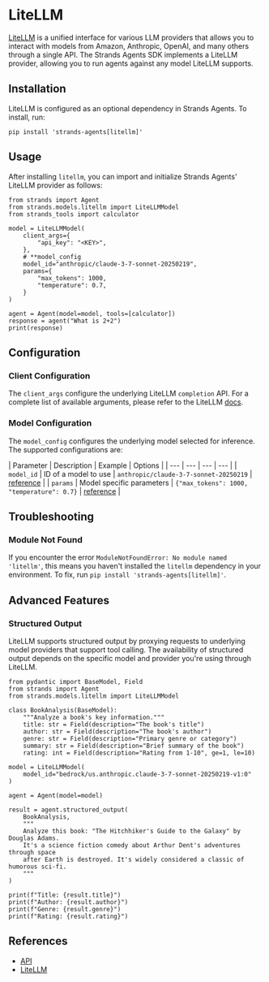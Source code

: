 # LiteLLM

[LiteLLM](https://docs.litellm.ai/docs/) is a unified interface for various LLM providers that allows you to interact with models from Amazon, Anthropic, OpenAI, and many others through a single API. The Strands Agents SDK implements a LiteLLM provider, allowing you to run agents against any model LiteLLM supports.

## Installation

LiteLLM is configured as an optional dependency in Strands Agents. To install, run:

```
pip install 'strands-agents[litellm]'

```

## Usage

After installing `litellm`, you can import and initialize Strands Agents' LiteLLM provider as follows:

```
from strands import Agent
from strands.models.litellm import LiteLLMModel
from strands_tools import calculator

model = LiteLLMModel(
    client_args={
        "api_key": "<KEY>",
    },
    # **model_config
    model_id="anthropic/claude-3-7-sonnet-20250219",
    params={
        "max_tokens": 1000,
        "temperature": 0.7,
    }
)

agent = Agent(model=model, tools=[calculator])
response = agent("What is 2+2")
print(response)

```

## Configuration

### Client Configuration

The `client_args` configure the underlying LiteLLM `completion` API. For a complete list of available arguments, please refer to the LiteLLM [docs](https://docs.litellm.ai/docs/completion/input).

### Model Configuration

The `model_config` configures the underlying model selected for inference. The supported configurations are:

| Parameter | Description | Example | Options | | --- | --- | --- | --- | | `model_id` | ID of a model to use | `anthropic/claude-3-7-sonnet-20250219` | [reference](https://docs.litellm.ai/docs/providers) | | `params` | Model specific parameters | `{"max_tokens": 1000, "temperature": 0.7}` | [reference](https://docs.litellm.ai/docs/completion/input) |

## Troubleshooting

### Module Not Found

If you encounter the error `ModuleNotFoundError: No module named 'litellm'`, this means you haven't installed the `litellm` dependency in your environment. To fix, run `pip install 'strands-agents[litellm]'`.

## Advanced Features

### Structured Output

LiteLLM supports structured output by proxying requests to underlying model providers that support tool calling. The availability of structured output depends on the specific model and provider you're using through LiteLLM.

```
from pydantic import BaseModel, Field
from strands import Agent
from strands.models.litellm import LiteLLMModel

class BookAnalysis(BaseModel):
    """Analyze a book's key information."""
    title: str = Field(description="The book's title")
    author: str = Field(description="The book's author")
    genre: str = Field(description="Primary genre or category")
    summary: str = Field(description="Brief summary of the book")
    rating: int = Field(description="Rating from 1-10", ge=1, le=10)

model = LiteLLMModel(
    model_id="bedrock/us.anthropic.claude-3-7-sonnet-20250219-v1:0"
)

agent = Agent(model=model)

result = agent.structured_output(
    BookAnalysis,
    """
    Analyze this book: "The Hitchhiker's Guide to the Galaxy" by Douglas Adams.
    It's a science fiction comedy about Arthur Dent's adventures through space
    after Earth is destroyed. It's widely considered a classic of humorous sci-fi.
    """
)

print(f"Title: {result.title}")
print(f"Author: {result.author}")
print(f"Genre: {result.genre}")
print(f"Rating: {result.rating}")

```

## References

- [API](../../../../api-reference/models/)
- [LiteLLM](https://docs.litellm.ai/docs/)
